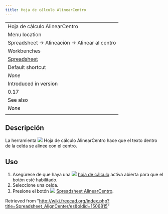 ```yaml
---
title: Hoja de cálculo AlinearCentro
---
```

|  |
| --- |
| Hoja de cálculo AlinearCentro |
| Menu location |
| Spreadsheet → Alineación → Alinear al centro |
| Workbenches |
| [Spreadsheet](/Spreadsheet_Workbench "Spreadsheet Workbench") |
| Default shortcut |
| *None* |
| Introduced in version |
| 0.17 |
| See also |
| *None* |
|  |

## Descripción

La herramienta ![](/images/Spreadsheet_AlignCenter.svg) Hoja de cálculo AlinearCentro hace que el texto dentro de la celda se alinee con el centro.

## Uso

1. Asegúrese de que haya una ![](/images/Spreadsheet_CreateSheet.svg) [hoja de cálculo](/Spreadsheet_CreateSheet/es "Spreadsheet CreateSheet/es") activa abierta para que el botón esté habilitado.
2. Seleccione una celda.
3. Presione el botón ![](/images/Spreadsheet_AlignCenter.svg) [Spreadsheet AlinearCentro](/Spreadsheet_AlignCenter "Spreadsheet AlignCenter").

Retrieved from "<http://wiki.freecad.org/index.php?title=Spreadsheet_AlignCenter/es&oldid=1506815>"